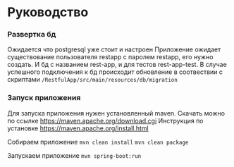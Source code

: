 # Руководство

### Развертка бд
Ожидается что postgresql уже стоит и настроен
Приложение ожидает существование пользователя restapp с паролем restapp, его нужно создать.
И бд с названием rest-app, и для тестов rest-app-test.
В случае успешного подключения к бд происходит обновление в соотвествии с скриптами `/RestfulApp/src/main/resources/db/migration`

### Запуск приложения
Для запуска приложения нужен установленный maven. 
Скачать можно по ссылке https://maven.apache.org/download.cgi
Инструкция по установке https://maven.apache.org/install.html

Собираем приложение 
`mvn clean install`
`mvn clean package`

Запускаем приложение
`mvn spring-boot:run`